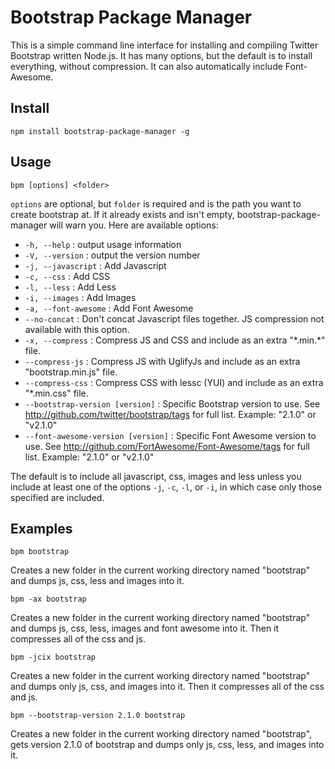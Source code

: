 # Bootstrap Package Manager

This is a simple command line interface for installing and compiling Twitter Bootstrap written Node.js. It has many options, but the default is to install everything, without compression. It can also automatically include Font-Awesome.

## Install

	npm install bootstrap-package-manager -g

## Usage

	bpm [options] <folder>

`options` are optional, but `folder` is required and is the path you want to create bootstrap at. If it already exists and isn't empty, bootstrap-package-manager will warn you. Here are available options:

* `-h, --help` : output usage information
* `-V, --version` : output the version number
* `-j, --javascript` : Add Javascript
* `-c, --css` : Add CSS
* `-l, --less` : Add Less
* `-i, --images` : Add Images
* `-a, --font-awesome` : Add Font Awesome
* `--no-concat` : Don't concat Javascript files together. JS compression not available with this option.
* `-x, --compress` : Compress JS and CSS and include as an extra "\*.min.\*" file.
* `--compress-js` : Compress JS with UglifyJs and include as  an extra "bootstrap.min.js" file.
* `--compress-css` : Compress CSS with lessc (YUI) and include as an extra "\*.min.css" file.
* `--bootstrap-version [version]` : Specific Bootstrap version to use. See <http://github.com/twitter/bootstrap/tags> for full list. Example: "2.1.0" or "v2.1.0"
* `--font-awesome-version [version]` : Specific Font Awesome version to use. See <http://github.com/FortAwesome/Font-Awesome/tags> for full list. Example: "2.1.0" or "v2.1.0"

The default is to include all javascript, css, images and less unless you include at least one of the options `-j`, `-c`, `-l`, or `-i`, in which case only those specified are included.

## Examples

	bpm bootstrap

Creates a new folder in the current working directory named "bootstrap" and dumps js, css, less and images into it.

	bpm -ax bootstrap

Creates a new folder in the current working directory named "bootstrap" and dumps js, css, less, images and font awesome into it. Then it compresses all of the css and js.

	bpm -jcix bootstrap

Creates a new folder in the current working directory named "bootstrap" and dumps only js, css, and images into it. Then it compresses all of the css and js.

	bpm --bootstrap-version 2.1.0 bootstrap

Creates a new folder in the current working directory named "bootstrap", gets version 2.1.0 of bootstrap and dumps only js, css, less, and images into it.